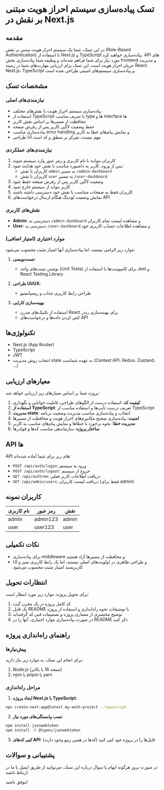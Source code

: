 # تسک پیاده‌سازی سیستم احراز هویت مبتنی بر نقش در Next.js

## مقدمه

در این تسک، شما یک سیستم احراز هویت مبتنی بر نقش (Role-Based Authentication) با استفاده از Next.js و TypeScript پیاده‌سازی خواهید کرد. API های مورد نیاز برای شما فراهم شده‌اند و وظیفه شما پیاده‌سازی بخش frontend و مدیریت جریان احراز هویت است. این تسک برای ارزیابی مهارت‌های شما در زمینه React، Next.js، TypeScript و پیاده‌سازی سیستم‌های امنیتی طراحی شده است.

## مشخصات تسک

### نیازمندی‌های اصلی

- پیاده‌سازی سیستم احراز هویت با نقش‌های مختلف
- استفاده از TypeScript با تعریف مناسب type ها و interface ها
- محافظت از مسیرها بر اساس نقش کاربر
- حفظ وضعیت لاگین کاربر پس از رفرش صفحه
- پیاده‌سازی مناسب error handling و نمایش پیام‌های خطا به کاربر
- طراحی UI مهم نیست، تمرکز بر منطق و کد است

### نیازمندی‌های عملکردی

1. کاربران بتوانند با نام کاربری و رمز عبور وارد سیستم شوند
2. پس از ورود، کاربر به داشبورد مناسب با نقش خود هدایت شود:
   - کاربران با نقش `admin` به مسیر `/admin-dashboard`
   - کاربران با نقش `user` به مسیر `/user-dashboard`
3. وضعیت لاگین کاربر پس از رفرش صفحه حفظ شود
4. کاربر بتواند از سیستم خارج شود
5. کاربران فقط به صفحات متناسب با نقش خود دسترسی داشته باشند
6. نمایش وضعیت لودینگ هنگام ارسال درخواست‌های API

### نقش‌های کاربری

- **Admin**: دسترسی به `/admin-dashboard` و مشاهده لیست تمام کاربران
- **User**: دسترسی به `/user-dashboard` و مشاهده اطلاعات حساب کاربری خود

### موارد اختیاری (امتیاز اضافی)

موارد زیر الزامی نیستند، اما پیاده‌سازی آنها امتیاز مثبت محسوب می‌شود:

1. **تست‌نویسی**: 
   - نوشتن تست‌های واحد (Unit Tests) برای کامپوننت‌ها با استفاده از Jest و React Testing Library

3. **طراحی UI/UX**:
   - طراحی رابط کاربری جذاب و ریسپانسیو

4. **بهینه‌سازی کارایی**:
   - استفاده از تکنیک‌های مدرن React برای بهینه‌سازی رندر
   - کش کردن داده‌ها و درخواست‌های API

## تکنولوژی‌ها

- Next.js (App Router)
- TypeScript
- JWT
- انتخاب روش مدیریت state به عهده شماست (Context API، Redux، Zustand، ...)

## معیارهای ارزیابی

پروژه شما بر اساس معیارهای زیر ارزیابی خواهد شد:

1. **کیفیت کد**: استفاده درست از الگوهای طراحی، قابلیت خوانایی و نگهداری
2. **استفاده از TypeScript**: تعریف درست تایپ‌ها و استفاده مناسب از TypeScript
3. **مدیریت state**: انتخاب و پیاده‌سازی مناسب مدیریت وضعیت برنامه
4. **امنیت**: پیاده‌سازی صحیح مکانیزم‌های احراز هویت و محافظت از مسیرها
5. **مدیریت خطا**: نحوه برخورد با خطاها و نمایش پیام‌های مناسب به کاربر
6. **ساختار پروژه**: سازماندهی مناسب کدها و فولدرها

## API ها

API های زیر برای شما آماده شده‌اند:

- `POST /api/auth/login`: ورود به سیستم
- `POST /api/auth/logout`: خروج از سیستم
- `GET /api/auth/me`: دریافت اطلاعات کاربر فعلی
- `GET /api/admin/users`: دریافت لیست کاربران (فقط برای admin)

## کاربران نمونه

| نام کاربری | رمز عبور | نقش |
|------------|----------|-----|
| admin | admin123 | admin |
| user | user123 | user |

## نکات تکمیلی

- برای پیاده‌سازی middleware و محافظت از مسیرها آزاد هستید
- UI و طراحی ظاهری در اولویت‌های اصلی نیستند، اما یک رابط کاربری تمیز و کاربرپسند امتیاز مثبت محسوب می‌شود


## انتظارات تحویل

برای تحویل پروژه، موارد زیر مورد انتظار است:

1. کد کامل پروژه در یک مخزن گیت
2. یک فایل README با توضیحات نحوه راه‌اندازی و استفاده از پروژه
3. توضیح مختصری از معماری پروژه و تصمیمات فنی که گرفته‌اید
4. در صورت پیاده‌سازی موارد اختیاری، آنها را در README ذکر کنید

## راهنمای راه‌اندازی پروژه

### پیش‌نیازها

برای انجام این تسک، به موارد زیر نیاز دارید:

1. Node.js (نسخه 16 یا بالاتر)
2. npm یا pnpm یا yarn

### مراحل راه‌اندازی

1. **ایجاد پروژه Next.js با TypeScript**:

```bash
npx create-next-app@latest my-auth-project --typescript
```

2. **نصب وابستگی‌های مورد نیاز**:

```bash
npm install jsonwebtoken
npm install -D @types/jsonwebtoken
```

3. **کپی کدهای API**: فایل‌ها را در پروژه خود کپی کنید (کدها در همین ریپو وجود دارند)

## پشتیبانی و سوالات

در صورت بروز هرگونه ابهام یا سوال درباره این تسک، می‌توانید از طریق ایمیل با ما در ارتباط باشید.

موفق باشید!
